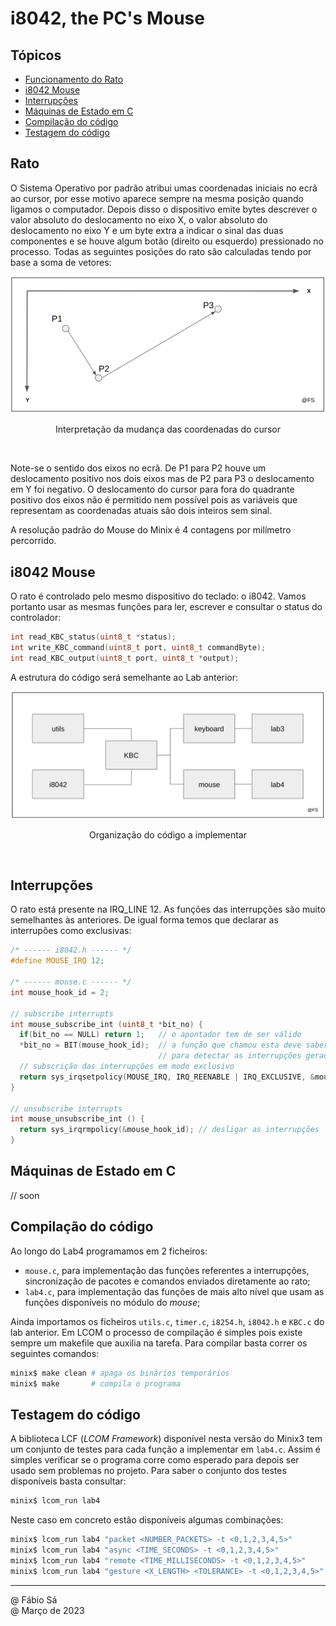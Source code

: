 # i8042, the PC's Mouse

## Tópicos

- [Funcionamento do Rato](#rato)
- [i8042 Mouse](#i8042-mouse)
- [Interrupções](#interrupções)
- [Máquinas de Estado em C](#maquinas-de-estado-em-c)
- [Compilação do código](#compilação-do-código)
- [Testagem do código](#testagem-do-código)

## Rato

O Sistema Operativo por padrão atribui umas coordenadas iniciais no ecrã ao cursor, por esse motivo aparece sempre na mesma posição quando ligamos o computador. Depois disso o dispositivo emite bytes descrever o valor absoluto do deslocamento no eixo X, o valor absoluto do deslocamento no eixo Y e um byte extra a indicar o sinal das duas componentes e se houve algum botão (direito ou esquerdo) pressionado no processo. Todas as seguintes posições do rato são calculadas tendo por base a soma de vetores:

<p align="center">
  <img src="../../Images/Mouse.png">
  <p align="center">Interpretação da mudança das coordenadas do cursor</p>
</p><br>

Note-se o sentido dos eixos no ecrã. De P1 para P2 houve um deslocamento positivo nos dois eixos mas de P2 para P3 o deslocamento em Y foi negativo. O deslocamento do cursor para fora do quadrante positivo dos eixos não é permitido nem possível pois as variáveis que representam as coordenadas atuais são dois inteiros sem sinal.

A resolução padrão do Mouse do Minix é 4 contagens por milímetro percorrido.

## i8042 Mouse

O rato é controlado pelo mesmo dispositivo do teclado: o i8042. Vamos portanto usar as mesmas funções para ler, escrever e consultar o status do controlador:

```c
int read_KBC_status(uint8_t *status);
int write_KBC_command(uint8_t port, uint8_t commandByte);
int read_KBC_output(uint8_t port, uint8_t *output);
```

A estrutura do código será semelhante ao Lab anterior:

<p align="center">
  <img src="../../Images/Code.png">
  <p align="center">Organização do código a implementar</p>
</p><br>

## Interrupções

O rato está presente na IRQ_LINE 12. As funções das interrupções são muito semelhantes às anteriores. De igual forma temos que declarar as interrupões como exclusivas:

```c
/* ------ i8042.h ------ */
#define MOUSE_IRQ 12;   

/* ------ mouse.c ------ */
int mouse_hook_id = 2;

// subscribe interrupts
int mouse_subscribe_int (uint8_t *bit_no) {
  if(bit_no == NULL) return 1;   // o apontador tem de ser válido
  *bit_no = BIT(mouse_hook_id);  // a função que chamou esta deve saber qual é a máscara a utilizar
                                 // para detectar as interrupções geradas
  // subscrição das interrupções em modo exclusivo
  return sys_irqsetpolicy(MOUSE_IRQ, IRQ_REENABLE | IRQ_EXCLUSIVE, &mouse_hook_id);
}

// unsubscribe interrupts
int mouse_unsubscribe_int () {
  return sys_irqrmpolicy(&mouse_hook_id); // desligar as interrupções
}
```

## Máquinas de Estado em C

// soon

## Compilação do código

Ao longo do Lab4 programamos em 2 ficheiros:

- `mouse.c`, para implementação das funções referentes a interrupções, sincronização de pacotes e comandos enviados diretamente ao rato;
- `lab4.c`, para implementação das funções de mais alto nível que usam as funções disponíveis no módulo do *mouse*;

Ainda importamos os ficheiros `utils.c`, `timer.c`, `i8254.h`, `i8042.h` e `KBC.c` do lab anterior. Em LCOM o processo de compilação é simples pois existe sempre um makefile que auxilia na tarefa. Para compilar basta correr os seguintes comandos:

```bash
minix$ make clean # apaga os binários temporários
minix$ make       # compila o programa
```

## Testagem do código

A biblioteca LCF (*LCOM Framework*) disponível nesta versão do Minix3 tem um conjunto de testes para cada função a implementar em `lab4.c`. Assim é simples verificar se o programa corre como esperado para depois ser usado sem problemas no projeto. Para saber o conjunto dos testes disponíveis basta consultar:

```bash
minix$ lcom_run lab4
```

Neste caso em concreto estão disponíveis algumas combinações:

```bash
minix$ lcom_run lab4 "packet <NUMBER_PACKETS> -t <0,1,2,3,4,5>"
minix$ lcom_run lab4 "async <TIME_SECONDS> -t <0,1,2,3,4,5>"
minix$ lcom_run lab4 "remote <TIME_MILLISECONDS> -t <0,1,2,3,4,5>"
minix$ lcom_run lab4 "gesture <X_LENGTH> <TOLERANCE> -t <0,1,2,3,4,5>"
```

---

@ Fábio Sá <br>
@ Março de 2023